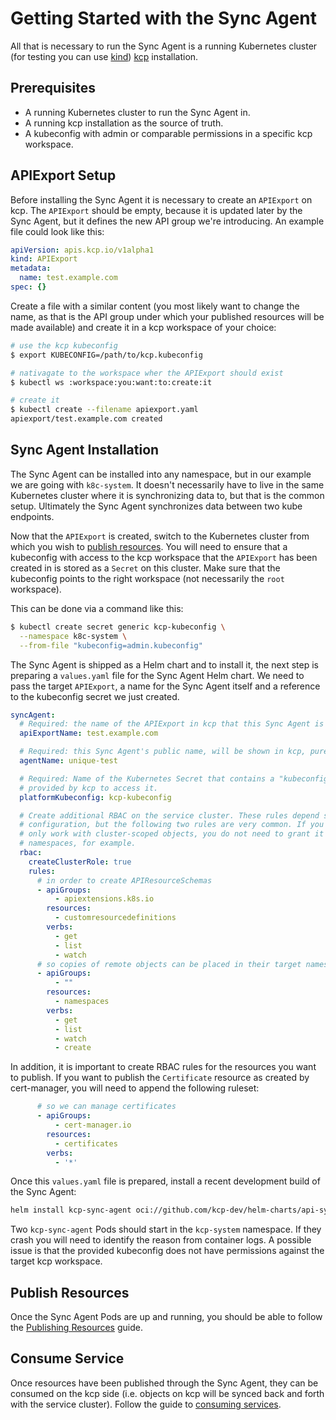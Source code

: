 # Getting Started with the Sync Agent

All that is necessary to run the Sync Agent is a running Kubernetes cluster (for testing you can use
[kind][kind]) [kcp][kcp] installation.

## Prerequisites

- A running Kubernetes cluster to run the Sync Agent in.
- A running kcp installation as the source of truth.
- A kubeconfig with admin or comparable permissions in a specific kcp workspace.

## APIExport Setup

Before installing the Sync Agent it is necessary to create an `APIExport` on kcp. The `APIExport` should
be empty, because it is updated later by the Sync Agent, but it defines the new API group we're
introducing. An example file could look like this:

```yaml
apiVersion: apis.kcp.io/v1alpha1
kind: APIExport
metadata:
  name: test.example.com
spec: {}
```

Create a file with a similar content (you most likely want to change the name, as that is the API
group under which your published resources will be made available) and create it in a kcp workspace
of your choice:

```sh
# use the kcp kubeconfig
$ export KUBECONFIG=/path/to/kcp.kubeconfig

# nativagate to the workspace wher the APIExport should exist
$ kubectl ws :workspace:you:want:to:create:it

# create it
$ kubectl create --filename apiexport.yaml
apiexport/test.example.com created
```

## Sync Agent Installation

The Sync Agent can be installed into any namespace, but in our example we are going with `k8c-system`.
It doesn't necessarily have to live in the same Kubernetes cluster where it is synchronizing data
to, but that is the common setup. Ultimately the Sync Agent synchronizes data between two kube
endpoints.

Now that the `APIExport` is created, switch to the Kubernetes cluster from which you wish to
[publish resources](publish-resources.md). You will need to ensure that a kubeconfig with access to
the kcp workspace that the `APIExport` has been created in is stored as a `Secret` on this cluster.
Make sure that the kubeconfig points to the right workspace (not necessarily the `root` workspace).

This can be done via a command like this:

```sh
$ kubectl create secret generic kcp-kubeconfig \
  --namespace k8c-system \
  --from-file "kubeconfig=admin.kubeconfig"
```

The Sync Agent is shipped as a Helm chart and to install it, the next step is preparing a `values.yaml`
file for the Sync Agent Helm chart. We need to pass the target `APIExport`, a name for the Sync Agent
itself and a reference to the kubeconfig secret we just created.

```yaml
syncAgent:
  # Required: the name of the APIExport in kcp that this Sync Agent is supposed to serve.
  apiExportName: test.example.com

  # Required: this Sync Agent's public name, will be shown in kcp, purely for informational purposes.
  agentName: unique-test

  # Required: Name of the Kubernetes Secret that contains a "kubeconfig" key, with the kubeconfig
  # provided by kcp to access it.
  platformKubeconfig: kcp-kubeconfig

  # Create additional RBAC on the service cluster. These rules depend somewhat on the Sync Agent
  # configuration, but the following two rules are very common. If you configure the Sync Agent to
  # only work with cluster-scoped objects, you do not need to grant it permissions to create
  # namespaces, for example.
  rbac:
    createClusterRole: true
    rules:
      # in order to create APIResourceSchemas
      - apiGroups:
          - apiextensions.k8s.io
        resources:
          - customresourcedefinitions
        verbs:
          - get
          - list
          - watch
      # so copies of remote objects can be placed in their target namespaces
      - apiGroups:
          - ""
        resources:
          - namespaces
        verbs:
          - get
          - list
          - watch
          - create
```

In addition, it is important to create RBAC rules for the resources you want to publish. If you want
to publish the `Certificate` resource as created by cert-manager, you will need to append the
following ruleset:

```yaml
      # so we can manage certificates
      - apiGroups:
          - cert-manager.io
        resources:
          - certificates
        verbs:
          - '*'
```

Once this `values.yaml` file is prepared, install a recent development build of the Sync Agent:

```sh
helm install kcp-sync-agent oci://github.com/kcp-dev/helm-charts/api-syncagent --version 9.9.9-9fc9a430d95f95f4b2210f91ef67b3ec153b5cab -f values.yaml -n kcp-system
```

Two `kcp-sync-agent` Pods should start in the `kcp-system` namespace. If they crash you will need to
identify the reason from container logs. A possible issue is that the provided kubeconfig does not
have permissions against the target kcp workspace.

## Publish Resources

Once the Sync Agent Pods are up and running, you should be able to follow the
[Publishing Resources](publish-resources.md) guide.

## Consume Service

Once resources have been published through the Sync Agent, they can be consumed on the kcp side (i.e.
objects on kcp will be synced back and forth with the service cluster). Follow the
guide to [consuming services](consuming-services.md).

[kind]: https://github.com/kubernetes-sigs/kind
[kcp]: https://kcp.io
